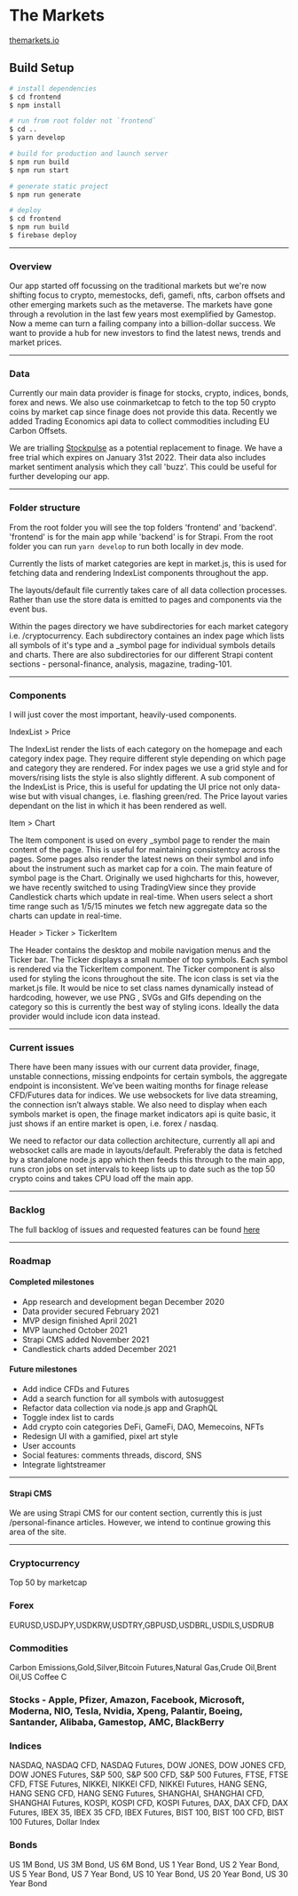 # The Markets

[themarkets.io](https://themarkets.io/)

## Build Setup 

```bash
# install dependencies
$ cd frontend
$ npm install

# run from root folder not `frontend`
$ cd ..
$ yarn develop

# build for production and launch server
$ npm run build
$ npm run start

# generate static project
$ npm run generate

# deploy
$ cd frontend
$ npm run build
$ firebase deploy
```

-------------

### Overview

Our app started off focussing on the traditional markets but we're now shifting focus to crypto, memestocks, defi, gamefi, nfts, carbon offsets and other emerging markets such as the metaverse. The markets have gone through a revolution in the last few years most exemplified by Gamestop. Now a meme can turn a failing company into a billion-dollar success. We want to provide a hub for new investors to find the latest news, trends and market prices.

---

### Data

Currently our main data provider is finage for stocks, crypto, indices, bonds, forex and news. We also use coinmarketcap to fetch to the top 50 crypto coins by market cap since finage does not provide this data. Recently we added Trading Economics api data to collect commodities including EU Carbon Offsets.

We are trialling [Stockpulse](https://stockpulse.ai/) as a potential replacement to finage. We have a free trial which expires on January 31st 2022. Their data also includes market sentiment analysis which they call 'buzz'. This could be useful for further developing our app.

---

### Folder structure

From the root folder you will see the top folders 'frontend' and 'backend'. 'frontend' is for the main app while 'backend' is for Strapi. From the root folder you can run `yarn develop` to run both locally in dev mode.

Currently the lists of market categories are kept in market.js, this is used for fetching data and rendering IndexList components throughout the app.

The layouts/default file currently takes care of all data collection processes. Rather than use the store data is emitted to pages and components via the event bus.

Within the pages directory we have subdirectories for each market category i.e. /cryptocurrency. Each subdirectory containes an index page which lists all symbols of it's type and a _symbol page for individual symbols details and charts. There are also subdirectories for our different Strapi content sections - personal-finance, analysis, magazine, trading-101.

---

### Components

I will just cover the most important, heavily-used components.

IndexList > Price

The IndexList render the lists of each category on the homepage and each category index page. They require different style depending on which page and category they are rendered. For index pages we use a grid style and for movers/rising lists the style is also slightly different. A sub component of the IndexList is Price, this is useful for updating the UI price not only data-wise but with visual changes, i.e. flashing green/red. The Price layout varies dependant on the list in which it has been rendered as well.

Item > Chart

The Item component is used on every _symbol page to render the main content of the page. This is useful for maintaining consistentcy across the pages. Some pages also render the latest news on their symbol and info about the instrument such as market cap for a coin. The main feature of symbol page is the Chart. Originally we used highcharts for this, however, we have recently switched to using TradingView since they provide Candlestick charts which update in real-time. When users select a short time range such as 1/5/15 minutes we fetch new aggregate data so the charts can update in real-time.

Header > Ticker > TickerItem

The Header contains the desktop and mobile navigation menus and the Ticker bar. The Ticker displays a small number of top symbols. Each symbol is rendered via the TickerItem component. The Ticker component is also used for styling the icons throughout the site. The icon class is set via the market.js file. It would be nice to set class names dynamically instead of hardcoding, however, we use PNG , SVGs and GIfs depending on the category so this is currently the best way of styling icons. Ideally the data provider would include icon data instead.

---

### Current issues

There have been many issues with our current data provider, finage, unstable connections, missing endpoints for certain symbols, the aggregate endpoint is inconsistent. We’ve been waiting months for finage release CFD/Futures data for indices. We use websockets for live data streaming, the connection isn’t always stable. We also need to display when each symbols market is open, the finage market indicators api is quite basic, it just shows if an entire market is open, i.e. forex / nasdaq.

We need to refactor our data collection architecture, currently all api and websocket calls are made in layouts/default. Preferably the data is fetched by a standalone node.js app which then feeds this through to the main app, runs cron jobs on set intervals to keep lists up to date such as the top 50 crypto coins and takes CPU load off the main app.

---

### Backlog

The full backlog of issues and requested features can be found [here](https://urala.atlassian.net/browse/UA-7)

---

### Roadmap

#### Completed milestones
- App research and development began December 2020
- Data provider secured February 2021
- MVP design finished April 2021
- MVP launched October 2021
- Strapi CMS added November 2021
- Candlestick charts added December 2021

#### Future milestones
- Add indice CFDs and Futures
- Add a search function for all symbols with autosuggest
- Refactor data collection via node.js app and GraphQL
- Toggle index list to cards
- Add crypto coin categories DeFi, GameFi, DAO, Memecoins, NFTs
- Redesign UI with a gamified, pixel art style
- User accounts
- Social features: comments threads, discord, SNS
- Integrate lightstreamer

---

#### Strapi CMS

We are using Strapi CMS for our content section, currently this is just /personal-finance articles. However, we intend to continue growing this area of the site.

--------------

### Cryptocurrency
Top 50 by marketcap

### Forex
EURUSD,USDJPY,USDKRW,USDTRY,GBPUSD,USDBRL,USDILS,USDRUB

### Commodities
Carbon Emissions,Gold,Silver,Bitcoin Futures,Natural Gas,Crude Oil,Brent Oil,US Coffee C

### Stocks - Apple, Pfizer, Amazon, Facebook, Microsoft, Moderna, NIO, Tesla, Nvidia, Xpeng, Palantir, Boeing, Santander, Alibaba, Gamestop, AMC, BlackBerry

### Indices
NASDAQ, NASDAQ CFD, NASDAQ Futures, DOW JONES, DOW JONES CFD, DOW JONES Futures, S&P 500, S&P 500 CFD, S&P 500 Futures, FTSE, FTSE CFD, FTSE Futures, NIKKEI, NIKKEI CFD, NIKKEI Futures, HANG SENG, HANG SENG CFD, HANG SENG Futures, SHANGHAI, SHANGHAI CFD, SHANGHAI Futures, KOSPI, KOSPI CFD, KOSPI Futures, DAX, DAX CFD, DAX Futures, IBEX 35, IBEX 35 CFD, IBEX Futures, BIST 100, BIST 100 CFD, BIST 100 Futures, Dollar Index

### Bonds
US 1M Bond, US 3M Bond, US 6M Bond, US 1 Year Bond, US 2 Year Bond, US 5 Year Bond, US 7 Year Bond, US 10 Year Bond, US 20 Year Bond, US 30 Year Bond

